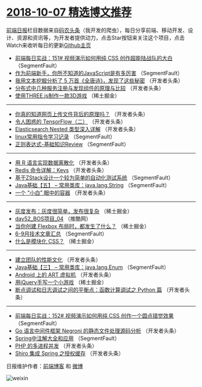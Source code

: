 # [2018-10-07 精选博文推荐](http://hao.caibaojian.com/date/2018/10/07)

[前端日报](http://caibaojian.com/c/news)栏目数据来自[码农头条](http://hao.caibaojian.com/)（我开发的爬虫），每日分享前端、移动开发、设计、资源和资讯等，为开发者提供动力，点击Star按钮来关注这个项目，点击Watch来收听每日的更新[Github主页](https://github.com/kujian/frontendDaily)
* [前端每日实战：151# 视频演示如何用纯 CSS 创作超能陆战队的大白](http://hao.caibaojian.com/88218.html) （SegmentFault）
* [作为前端新手，你所不知道的JavaScript是有多厉害](http://hao.caibaojian.com/88281.html) （SegmentFault）
* [我用文本挖掘分析了 5 万首《全唐诗》，发现了这些秘密](http://hao.caibaojian.com/88220.html) （开发者头条）
* [分布式中几种服务注册与发现组件的原理与比较](http://hao.caibaojian.com/88222.html) （开发者头条）
* [使用THREE.js制作一款3D游戏](http://hao.caibaojian.com/88268.html) （稀土掘金）

***
* [你真的知道网页上传文件背后的原理吗？](http://hao.caibaojian.com/88221.html) （开发者头条）
* [令人困惑的 TensorFlow（二）](http://hao.caibaojian.com/88223.html) （开发者头条）
* [Elasticsearch Nested 类型深入详解](http://hao.caibaojian.com/88253.html) （开发者头条）
* [linux常用指令学习记录](http://hao.caibaojian.com/88216.html) （SegmentFault）
* [正则表达式-基础知识Review](http://hao.caibaojian.com/88279.html) （SegmentFault）

***
* [用 R 语言实现数据离散化](http://hao.caibaojian.com/88227.html) （开发者头条）
* [Redis 命令详解：Keys](http://hao.caibaojian.com/88254.html) （开发者头条）
* [基于ZStack设计一个较为简单的自动化测试系统](http://hao.caibaojian.com/88217.html) （SegmentFault）
* [Java基础【五】 &#8211; 常用类库：java.lang.String](http://hao.caibaojian.com/88280.html) （SegmentFault）
* [一个 “小白” 眼中的容器](http://hao.caibaojian.com/88228.html) （开发者头条）

***
* [灰度发布：灰度很简单，发布很复杂](http://hao.caibaojian.com/88265.html) （稀土掘金）
* [day52_BOS项目_04](http://hao.caibaojian.com/88238.html) （推酷网）
* [当你创建 Flexbox 布局时，都发生了什么？](http://hao.caibaojian.com/88266.html) （稀土掘金）
* [6-9月技术文章汇总](http://hao.caibaojian.com/88247.html) （SegmentFault）
* [什么是模块化 CSS？](http://hao.caibaojian.com/88267.html) （稀土掘金）

***
* [建立团队的性能文化](http://hao.caibaojian.com/88249.html) （开发者头条）
* [Java基础【三】 &#8211; 常用类库：java.lang.Enum](http://hao.caibaojian.com/88219.html) （SegmentFault）
* [Android 上的 ART 虚拟机](http://hao.caibaojian.com/88250.html) （开发者头条）
* [用jQuery手写一个小游戏](http://hao.caibaojian.com/88269.html) （稀土掘金）
* [断点调试和日志调试之间的平衡点：函数计算调试之 Python 篇](http://hao.caibaojian.com/88255.html) （开发者头条）

***
* [前端每日实战：152# 视频演示如何用纯 CSS 创作一个圆点错觉效果](http://hao.caibaojian.com/88277.html) （SegmentFault）
* [Go 语言中间件框架 Negroni 的静态文件处理源码分析](http://hao.caibaojian.com/88251.html) （开发者头条）
* [Spring中注解大全和应用](http://hao.caibaojian.com/88275.html) （SegmentFault）
* [PHP 的多进程并发](http://hao.caibaojian.com/88224.html) （开发者头条）
* [Shiro 集成 Spring 之授权缓存](http://hao.caibaojian.com/88256.html) （开发者头条）

日报维护作者：[前端博客](http://caibaojian.com/) 和 [微博](http://caibaojian.com/go/weibo)

![weixin](https://user-images.githubusercontent.com/3055447/38468989-651132ac-3b80-11e8-8e6b-15122322a9d7.png)